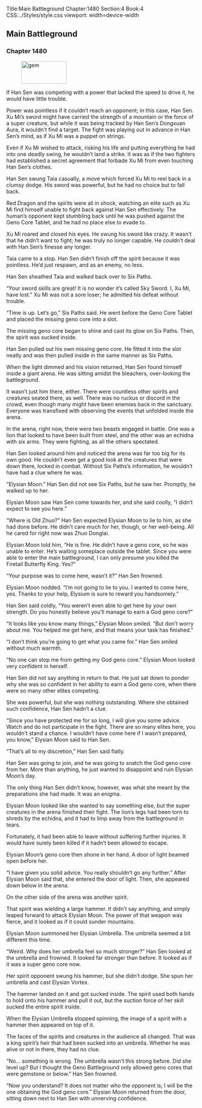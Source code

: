 Title:Main Battleground 
Chapter:1480 
Section:4 
Book:4 
CSS:../Styles/style.css 
viewport: width=device-width
  
## Main Battleground
### Chapter 1480 
<figure>
	<img src="../Images/gem.gif" alt="gem" id="gem" width="120" height="60" />
</figure>
  

  
  If Han Sen was competing with a power that lacked the speed to drive it, he would have little trouble.

Power was pointless if it couldn’t reach an opponent; in this case, Han Sen. Xu Mi’s sword might have carried the strength of a mountain or the force of a super creature, but while it was being tracked by Han Sen’s Dongxuan Aura, it wouldn’t find a target. The fight was playing out in advance in Han Sen’s mind, as if Xu Mi was a puppet on strings.

Even if Xu Mi wished to attack, risking his life and putting everything he had into one deadly swing, he wouldn’t land a strike. It was as if the two fighters had established a secret agreement that forbade Xu Mi from even touching Han Sen’s clothes.

Han Sen swung Taia casually, a move which forced Xu Mi to reel back in a clumsy dodge. His sword was powerful, but he had no choice but to fall back.

Red Dragon and the spirits were all in shock, watching an elite such as Xu Mi find himself unable to fight back against Han Sen effectively. The human’s opponent kept stumbling back until he was pushed against the Geno Core Tablet, and he had no place else to evade to.

Xu Mi roared and closed his eyes. He swung his sword like crazy. It wasn’t that he didn’t want to fight; he was truly no longer capable. He couldn’t deal with Han Sen’s finesse any longer.

Taia came to a stop. Han Sen didn’t finish off the spirit because it was pointless. He’d just respawn, and as an enemy, no less.

Han Sen sheathed Taia and walked back over to Six Paths.

“Your sword skills are great! It is no wonder it’s called Sky Sword. I, Xu Mi, have lost.” Xu Mi was not a sore loser; he admitted his defeat without trouble.

“Time is up. Let’s go,” Six Paths said. He went before the Geno Core Tablet and placed the missing geno core into a slot.

The missing geno core began to shine and cast its glow on Six Paths. Then, the spirit was sucked inside.

Han Sen pulled out his own missing geno core. He fitted it into the slot neatly and was then pulled inside in the same manner as Six Paths.

When the light dimmed and his vision returned, Han Sen found himself inside a giant arena. He was sitting amidst the bleachers, over-looking the battleground.

It wasn’t just him there, either. There were countless other spirits and creatures seated there, as well. There was no ruckus or discord in the crowd, even though many might have been enemies back in the sanctuary. Everyone was transfixed with observing the events that unfolded inside the arena.

In the arena, right now, there were two beasts engaged in battle. One was a lion that looked to have been built from steel, and the other was an echidna with six arms. They were fighting, as all the others spectated.

Han Sen looked around him and noticed the arena was far too big for its own good. He couldn’t even get a good look at the creatures that were down there, locked in combat. Without Six Paths’s information, he wouldn’t have had a clue where he was.

“Elysian Moon.” Han Sen did not see Six Paths, but he saw her. Promptly, he walked up to her.

Elysian Moon saw Han Sen come towards her, and she said coolly, “I didn’t expect to see you here.”

“Where is Old Zhuo?” Han Sen expected Elysian Moon to lie to him, as she had done before. He didn’t care much for her, though, or her well-being. All he cared for right now was Zhuo Donglai.

Elysian Moon told him, “He is fine. He didn’t have a geno core, so he was unable to enter. He’s waiting someplace outside the tablet. Since you were able to enter the main battleground, I can only presume you killed the Firetail Butterfly King. Yes?”

“Your purpose was to come here, wasn’t it?” Han Sen frowned.

Elysian Moon nodded. “I’m not going to lie to you. I wanted to come here, yes. Thanks to your help, Elysium is sure to reward you handsomely.”

Han Sen said coldly, “You weren’t even able to get here by your own strength. Do you honestly believe you’ll manage to earn a God geno core?”

“It looks like you know many things,” Elysian Moon smiled. “But don’t worry about me. You helped me get here, and that means your task has finished.”

“I don’t think you’re going to get what you came for.” Han Sen smiled without much warmth.

“No one can stop me from getting my God geno core.” Elysian Moon looked very confident in herself.

Han Sen did not say anything in return to that. He just sat down to ponder why she was so confident in her ability to earn a God geno core, when there were so many other elites competing.

She was powerful, but she was nothing outstanding. Where she obtained such confidence, Han Sen hadn’t a clue.

“Since you have protected me for so long, I will give you some advice. Watch and do not participate in the fight. There are so many elites here, you wouldn’t stand a chance. I wouldn’t have come here if I wasn’t prepared, you know,” Elysian Moon said to Han Sen.

“That’s all to my discretion,” Han Sen said flatly.

Han Sen was going to join, and he was going to snatch the God geno core from her. More than anything, he just wanted to disappoint and ruin Elysian Moon’s day.

The only thing Han Sen didn’t know, however, was what she meant by the preparations she had made. It was an enigma.

Elysian Moon looked like she wanted to say something else, but the super creatures in the arena finished their fight. The lion’s legs had been torn to shreds by the echidna, and it had to limp away from the battleground in tears.

Fortunately, it had been able to leave without suffering further injuries. It would have surely been killed if it hadn’t been allowed to escape.

Elysian Moon’s geno core then shone in her hand. A door of light beamed open before her.

“I have given you solid advice. You really shouldn’t go any further.” After Elysian Moon said that, she entered the door of light. Then, she appeared down below in the arena.

On the other side of the arena was another spirit.

That spirit was wielding a large hammer. It didn’t say anything, and simply leaped forward to attack Elysian Moon. The power of that weapon was fierce, and it looked as if it could sunder mountains.

Elysian Moon summoned her Elysian Umbrella. The umbrella seemed a bit different this time.

“Weird. Why does her umbrella feel so much stronger?” Han Sen looked at the umbrella and frowned. It looked far stronger than before. It looked as if it was a super geno core now.

Her spirit opponent swung his hammer, but she didn’t dodge. She spun her umbrella and cast Elysian Vortex.

The hammer landed on it and got sucked inside. The spirit used both hands to hold onto his hammer and pull it out, but the suction force of her skill sucked the entire spirit inside.

When the Elysian Umbrella stopped spinning, the image of a spirit with a hammer then appeared on top of it.

The faces of the spirits and creatures in the audience all changed. That was a king spirit’s heir that had been sucked into an umbrella. Whether he was alive or not in there, they had no clue.

“No… something is wrong. The umbrella wasn’t this strong before. Did she level up? But I thought the Geno Battleground only allowed geno cores that were gemstone or below.” Han Sen frowned.

“Now you understand? It does not matter who the opponent is; I will be the one obtaining the God geno core.” Elysian Moon returned from the door, sitting down next to Han Sen with unnerving confidence.
